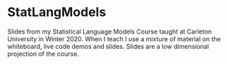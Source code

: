 # StatLangModels
Slides from my Statistical Language Models Course taught at Carleton University in Winter 2020.
When I teach I use a mixture of material on the whiteboard, live code demos and slides.  Slides are a low dimensional projection of the course.
